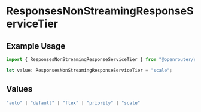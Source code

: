 # ResponsesNonStreamingResponseServiceTier

## Example Usage

```typescript
import { ResponsesNonStreamingResponseServiceTier } from "@openrouter/sdk/models";

let value: ResponsesNonStreamingResponseServiceTier = "scale";
```

## Values

```typescript
"auto" | "default" | "flex" | "priority" | "scale"
```
